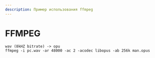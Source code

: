 ```yaml
---
description: Пример использования ffmpeg
---
```


# FFMPEG

```
wav (8kHZ bitrate) -> opu
ffmpeg -i pc.wav -ar 48000 -ac 2 -acodec libopus -ab 256k man.opus
```
